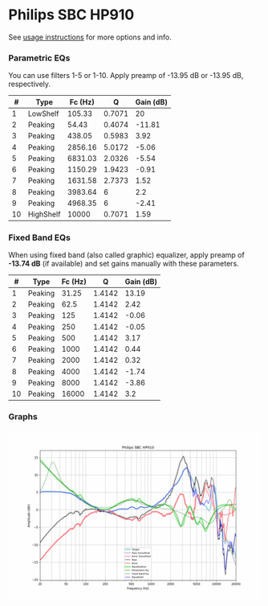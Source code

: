 # Philips SBC HP910
See [usage instructions](https://github.com/jaakkopasanen/AutoEq#usage) for more options and info.

### Parametric EQs
You can use filters 1-5 or 1-10. Apply preamp of -13.95 dB or -13.95 dB, respectively.

|   # | Type      |   Fc (Hz) |      Q |   Gain (dB) |
|-----|-----------|-----------|--------|-------------|
|   1 | LowShelf  |    105.33 | 0.7071 |       20    |
|   2 | Peaking   |     54.43 | 0.4074 |      -11.81 |
|   3 | Peaking   |    438.05 | 0.5983 |        3.92 |
|   4 | Peaking   |   2856.16 | 5.0172 |       -5.06 |
|   5 | Peaking   |   6831.03 | 2.0326 |       -5.54 |
|   6 | Peaking   |   1150.29 | 1.9423 |       -0.91 |
|   7 | Peaking   |   1631.58 | 2.7373 |        1.52 |
|   8 | Peaking   |   3983.64 | 6      |        2.2  |
|   9 | Peaking   |   4968.35 | 6      |       -2.41 |
|  10 | HighShelf |  10000    | 0.7071 |        1.59 |

### Fixed Band EQs
When using fixed band (also called graphic) equalizer, apply preamp of **-13.74 dB** (if available) and set gains manually with these parameters.

|   # | Type    |   Fc (Hz) |      Q |   Gain (dB) |
|-----|---------|-----------|--------|-------------|
|   1 | Peaking |     31.25 | 1.4142 |       13.19 |
|   2 | Peaking |     62.5  | 1.4142 |        2.42 |
|   3 | Peaking |    125    | 1.4142 |       -0.06 |
|   4 | Peaking |    250    | 1.4142 |       -0.05 |
|   5 | Peaking |    500    | 1.4142 |        3.17 |
|   6 | Peaking |   1000    | 1.4142 |        0.44 |
|   7 | Peaking |   2000    | 1.4142 |        0.32 |
|   8 | Peaking |   4000    | 1.4142 |       -1.74 |
|   9 | Peaking |   8000    | 1.4142 |       -3.86 |
|  10 | Peaking |  16000    | 1.4142 |        3.2  |

### Graphs
![](./Philips%20SBC%20HP910.png)
